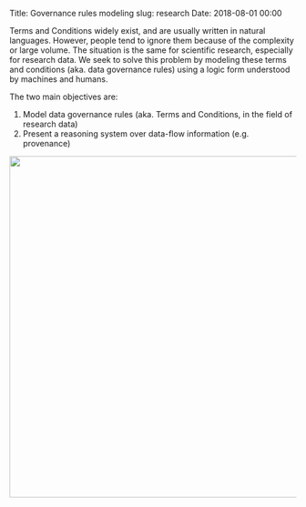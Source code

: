 Title: Governance rules modeling
slug: research
Date: 2018-08-01 00:00


Terms and Conditions widely exist, and are usually written in natural languages. However, people tend to ignore them because of the complexity or large volume. The situation is the same for scientific research, especially for research data.
We seek to solve this problem by modeling these terms and conditions (aka. data governance rules) using a logic form understood by machines and humans.

The two main objectives are:

1. Model data governance rules (aka. Terms and Conditions, in the field of research data)
2. Present a reasoning system over data-flow information (e.g. provenance)

<img src="{filename}/images/pic.png" width="600" />
